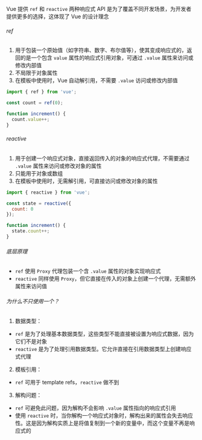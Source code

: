 Vue 提供 `ref` 和 `reactive` 两种响应式 API 是为了覆盖不同开发场景，为开发者提供更多的选择，这体现了 Vue 的设计理念

###### ref

1. 用于包装一个原始值（如字符串、数字、布尔值等），使其变成响应式的，返回的是一个包含 `value` 属性的响应式引用对象，可通过 `.value` 属性来访问或修改内部值
2. 不局限于对象属性
3. 在模板中使用时，Vue 自动解引用，不需要 `.value` 访问或修改内部值

```JavaScript
import { ref } from 'vue';

const count = ref(0);

function increment() {
  count.value++;
}
```

###### reactive

1. 用于创建一个响应式对象，直接返回传入的对象的响应式代理，不需要通过 `.value` 属性来访问或修改对象的属性
2. 只能用于对象或数组
3. 在模板中使用时，无需解引用，可直接访问或修改对象的属性

```JavaScript
import { reactive } from 'vue';

const state = reactive({
  count: 0
});

function increment() {
  state.count++;
}
```

###### 底层原理

- `ref` 使用 `Proxy` 代理包装一个含 `.value` 属性的对象实现响应式
- `reactive` 同样使用 `Proxy`，但它直接在传入的对象上创建一个代理，无需额外属性来访问值

###### 为什么不只使用一个？

1. 数据类型：

- `ref` 是为了处理基本数据类型，这些类型不能直接被设置为响应式数据，因为它们不是对象
- `reactive` 是为了处理引用数据类型。它允许直接在引用数据类型上创建响应式代理

2. 模板引用：

- `ref` 可用于 template refs，`reactive` 做不到

3. 解构问题：

- `ref` 可避免此问题，因为解构不会影响 `.value` 属性指向的响应式引用
- 使用 `reactive` 时，当你解构一个响应式对象时，解构出来的属性会失去响应性。这是因为解构实质上是将值复制到一个新的变量中，而这个变量不再是响应式的
